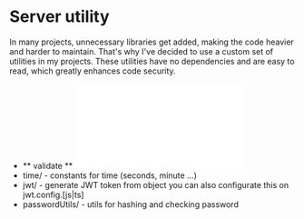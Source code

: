 # Server utility

In many projects, unnecessary libraries get added, making the code heavier and harder to maintain. That's why I've decided to use a custom set of utilities in my projects. These utilities have no dependencies and are easy to read, which greatly enhances code security.

- ** validate ** ![See more...](./libs/validate/README.md)
- time/ - constants for time (seconds, minute ...)
- jwt/ - generate JWT token from object you can also configurate this on jwt.config.[js|ts]
- passwordUtils/ - utils for hashing and checking password
